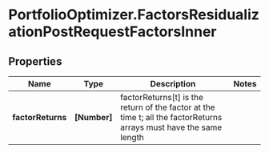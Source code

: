 # PortfolioOptimizer.FactorsResidualizationPostRequestFactorsInner

## Properties

Name | Type | Description | Notes
------------ | ------------- | ------------- | -------------
**factorReturns** | **[Number]** | factorReturns[t] is the return of the factor at the time t; all the factorReturns arrays must have the same length | 


